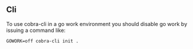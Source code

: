 ## Cli

To use cobra-cli in a go work environment you should disable go work by issuing a command like:

`GOWORK=off cobra-cli init .`

